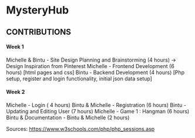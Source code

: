 # MysteryHub

## CONTRIBUTIONS 

#### Week 1

Michelle & Bintu - Site Design Planning and Brainstorming (4 hours)
-> Design Inspiration from Pinterest 
Michelle - Frontend Development (6 hours) [html pages and css]
Bintu - Backend Development (4 hours) [Php setup, register and login functionality, initial json data setup]


#### Week 2

Michelle - Login ( 4 hours)
Bintu & Michelle - Registration (6 hours) 
Bintu - Updating and Editing User (7 hours)
Michelle - Game 1 : Hangman (6 hours)
Bintu & Documentation - Bintu & Michelle (2 hours)

Sources: https://www.w3schools.com/php/php_sessions.asp 